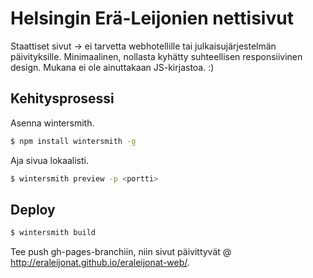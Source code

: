 # Helsingin Erä-Leijonien nettisivut

Staattiset sivut -> ei tarvetta webhotellille tai julkaisujärjestelmän päivityksille. Minimaalinen, nollasta kyhätty suhteellisen responsiivinen design. Mukana ei ole ainuttakaan JS-kirjastoa. :)

## Kehitysprosessi

Asenna wintersmith.

```bash
$ npm install wintersmith -g
```

Aja sivua lokaalisti.

```bash
$ wintersmith preview -p <portti>
```

## Deploy

```bash
$ wintersmith build
```

Tee push gh-pages-branchiin, niin sivut päivittyvät @ http://eraleijonat.github.io/eraleijonat-web/.